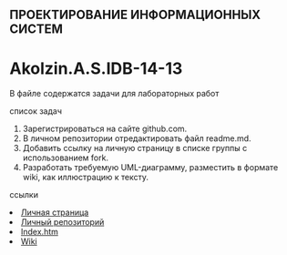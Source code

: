 ## ПРОЕКТИРОВАНИЕ ИНФОРМАЦИОННЫХ СИСТЕМ
# Akolzin.A.S.IDB-14-13
В файле содержатся задачи для лабораторных работ

  список задач
 1. Зарегистрироваться на сайте github.com.
 2. В личном репозитории отредактировать файл readme.md.
 3. Добавить ссылку на личную страницу в списке группы с использованием fork.
 4. Разработать требуемую UML-диаграмму, разместить в формате wiki, как иллюстрацию к тексту.
 
  ссылки
  <li><a href = "https://github.com/NelothD"> Личная страница </a></br>
  <li><a href = "https://github.com/NelothD/Akolzin.A.S.IDB-14-13.github.io"> Личный репозиторий </a></br>
  <li><a href = "https://github.com/NelothD/Akolzin.A.S.IDB-14-13.github.io/settings">Index.htm</a></br>
  <li><a href = "https://github.com/NelothD/Akolzin.A.S.IDB-14-13/wiki"> Wiki </a></br>
